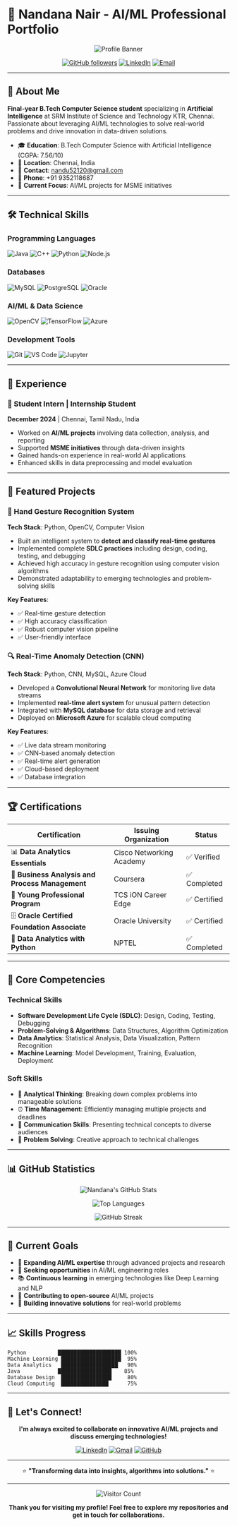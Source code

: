 # 🚀 Nandana Nair - AI/ML Professional Portfolio

<div align="center">

![Profile Banner](https://readme-typing-svg.herokuapp.com/?lines=AI%2FML+Engineer;Computer+Science+Student;Data+Analytics+Expert;Python+Developer&font=Fira%20Code&center=true&width=380&height=50&duration=4000&pause=1000)

[![GitHub followers](https://img.shields.io/github/followers/Nandana-10?style=social)](https://github.com/Nandana-10)
[![LinkedIn](https://img.shields.io/badge/-LinkedIn-0e76a8?style=flat&logo=linkedin&logoColor=white)](https://linkedin.com/in/nandana-nair)
[![Email](https://img.shields.io/badge/-Email-D14836?style=flat&logo=gmail&logoColor=white)](mailto:nandu52120@gmail.com)

</div>

---

## 👋 About Me

**Final-year B.Tech Computer Science student** specializing in **Artificial Intelligence** at SRM Institute of Science and Technology KTR, Chennai. Passionate about leveraging AI/ML technologies to solve real-world problems and drive innovation in data-driven solutions.

- 🎓 **Education**: B.Tech Computer Science with Artificial Intelligence (CGPA: 7.56/10)
- 📍 **Location**: Chennai, India
- 📧 **Contact**: nandu52120@gmail.com
- 📱 **Phone**: +91 9352118687
- 🔬 **Current Focus**: AI/ML projects for MSME initiatives

---

## 🛠️ Technical Skills

### Programming Languages
![Java](https://img.shields.io/badge/Java-ED8B00?style=for-the-badge&logo=java&logoColor=white)
![C++](https://img.shields.io/badge/C%2B%2B-00599C?style=for-the-badge&logo=c%2B%2B&logoColor=white)
![Python](https://img.shields.io/badge/Python-3776AB?style=for-the-badge&logo=python&logoColor=white)
![Node.js](https://img.shields.io/badge/Node.js-43853D?style=for-the-badge&logo=node.js&logoColor=white)

### Databases
![MySQL](https://img.shields.io/badge/MySQL-00000F?style=for-the-badge&logo=mysql&logoColor=white)
![PostgreSQL](https://img.shields.io/badge/PostgreSQL-316192?style=for-the-badge&logo=postgresql&logoColor=white)
![Oracle](https://img.shields.io/badge/Oracle-F80000?style=for-the-badge&logo=oracle&logoColor=white)

### AI/ML & Data Science
![OpenCV](https://img.shields.io/badge/opencv-%23white.svg?style=for-the-badge&logo=opencv&logoColor=white)
![TensorFlow](https://img.shields.io/badge/TensorFlow-%23FF6F00.svg?style=for-the-badge&logo=TensorFlow&logoColor=white)
![Azure](https://img.shields.io/badge/azure-%230072C6.svg?style=for-the-badge&logo=microsoftazure&logoColor=white)

### Development Tools
![Git](https://img.shields.io/badge/git-%23F05033.svg?style=for-the-badge&logo=git&logoColor=white)
![VS Code](https://img.shields.io/badge/Visual%20Studio%20Code-0078d7.svg?style=for-the-badge&logo=visual-studio-code&logoColor=white)
![Jupyter](https://img.shields.io/badge/jupyter-%23FA0F00.svg?style=for-the-badge&logo=jupyter&logoColor=white)

---

## 💼 Experience

### 🔬 Student Intern | Internship Student
**December 2024** | Chennai, Tamil Nadu, India

- Worked on **AI/ML projects** involving data collection, analysis, and reporting
- Supported **MSME initiatives** through data-driven insights
- Gained hands-on experience in real-world AI applications
- Enhanced skills in data preprocessing and model evaluation

---

## 🎯 Featured Projects

### 🤖 Hand Gesture Recognition System
**Tech Stack**: Python, OpenCV, Computer Vision

- Built an intelligent system to **detect and classify real-time gestures**
- Implemented complete **SDLC practices** including design, coding, testing, and debugging
- Achieved high accuracy in gesture recognition using computer vision algorithms
- Demonstrated adaptability to emerging technologies and problem-solving skills

**Key Features**:
- ✅ Real-time gesture detection
- ✅ High accuracy classification
- ✅ Robust computer vision pipeline
- ✅ User-friendly interface

### 🔍 Real-Time Anomaly Detection (CNN)
**Tech Stack**: Python, CNN, MySQL, Azure Cloud

- Developed a **Convolutional Neural Network** for monitoring live data streams
- Implemented **real-time alert system** for unusual pattern detection
- Integrated with **MySQL database** for data storage and retrieval
- Deployed on **Microsoft Azure** for scalable cloud computing

**Key Features**:
- ✅ Live data stream monitoring
- ✅ CNN-based anomaly detection
- ✅ Real-time alert generation
- ✅ Cloud-based deployment
- ✅ Database integration

---

## 🏆 Certifications

<div align="center">

| Certification | Issuing Organization | Status |
|---------------|---------------------|--------|
| 📊 **Data Analytics Essentials** | Cisco Networking Academy | ✅ Verified |
| 💼 **Business Analysis and Process Management** | Coursera | ✅ Completed |
| 🚀 **Young Professional Program** | TCS iON Career Edge | ✅ Certified |
| 🗄️ **Oracle Certified Foundation Associate** | Oracle University | ✅ Certified |
| 🐍 **Data Analytics with Python** | NPTEL | ✅ Completed |

</div>

---

## 💪 Core Competencies

### Technical Skills
- **Software Development Life Cycle (SDLC)**: Design, Coding, Testing, Debugging
- **Problem-Solving & Algorithms**: Data Structures, Algorithm Optimization
- **Data Analytics**: Statistical Analysis, Data Visualization, Pattern Recognition
- **Machine Learning**: Model Development, Training, Evaluation, Deployment

### Soft Skills
- 🧠 **Analytical Thinking**: Breaking down complex problems into manageable solutions
- ⏰ **Time Management**: Efficiently managing multiple projects and deadlines
- 💬 **Communication Skills**: Presenting technical concepts to diverse audiences
- 🔧 **Problem Solving**: Creative approach to technical challenges

---

## 📊 GitHub Statistics

<div align="center">

![Nandana's GitHub Stats](https://github-readme-stats.vercel.app/api?username=Nandana-10&show_icons=true&theme=radical&hide_border=true)

![Top Languages](https://github-readme-stats.vercel.app/api/top-langs/?username=Nandana-10&layout=compact&theme=radical&hide_border=true)

![GitHub Streak](https://github-readme-streak-stats.herokuapp.com/?user=Nandana-10&theme=radical&hide_border=true)

</div>

---

## 🎯 Current Goals

- 🚀 **Expanding AI/ML expertise** through advanced projects and research
- 💼 **Seeking opportunities** in AI/ML engineering roles
- 📚 **Continuous learning** in emerging technologies like Deep Learning and NLP
- 🤝 **Contributing to open-source** AI/ML projects
- 🌟 **Building innovative solutions** for real-world problems

---

## 📈 Skills Progress

```text
Python          ████████████████████ 100%
Machine Learning ███████████████████  95%
Data Analytics   ██████████████████   90%
Java            █████████████████    85%
Database Design  ████████████████     80%
Cloud Computing  ███████████████      75%
```

---

## 🤝 Let's Connect!

<div align="center">

**I'm always excited to collaborate on innovative AI/ML projects and discuss emerging technologies!**

[![LinkedIn](https://img.shields.io/badge/LinkedIn-0077B5?style=for-the-badge&logo=linkedin&logoColor=white)](https://linkedin.com/in/nandana-nair)
[![Gmail](https://img.shields.io/badge/Gmail-D14836?style=for-the-badge&logo=gmail&logoColor=white)](mailto:nandu52120@gmail.com)
[![GitHub](https://img.shields.io/badge/GitHub-100000?style=for-the-badge&logo=github&logoColor=white)](https://github.com/Nandana-10)

---

⭐ **"Transforming data into insights, algorithms into solutions."** ⭐

</div>

---

<div align="center">

![Visitor Count](https://komarev.com/ghpvc/?username=Nandana-10&color=blue&style=flat-square)

**Thank you for visiting my profile! Feel free to explore my repositories and get in touch for collaborations.**

</div>

